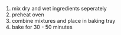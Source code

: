 1. mix dry and wet ingredients seperately
2. preheat oven
3. combine mixtures and place in baking tray
4. bake for 30 - 50 minutes